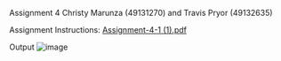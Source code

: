 Assignment 4
Christy Marunza (49131270) and Travis Pryor (49132635)

Assignment Instructions:
[Assignment-4-1 (1).pdf](https://github.com/user-attachments/files/18213316/Assignment-4-1.1.pdf)

Output 
![image](https://github.com/user-attachments/assets/e52e427c-ef43-4029-8a32-3134f3de7490)
